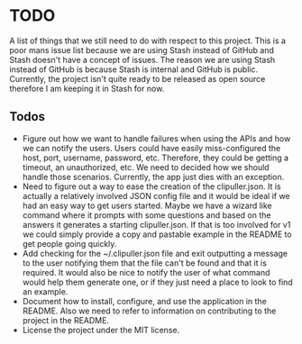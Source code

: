 # TODO

A list of things that we still need to do with respect to this project. This
is a poor mans issue list because we are using Stash instead of GitHub and
Stash doesn't have a concept of issues. The reason we are using Stash instead
of GitHub is because Stash is internal and GitHub is public. Currently, the
project isn't quite ready to be released as open source therefore I am keeping
it in Stash for now.

## Todos

- Figure out how we want to handle failures when using the APIs and how we can
  notify the users. Users could have easily miss-configured the host, port,
  username, password, etc. Therefore, they could be getting a timeout, an
  unauthorized, etc. We need to decided how we should handle those scenarios.
  Currently, the app just dies with an exception.
- Need to figure out a way to ease the creation of the clipuller.json. It is
  actually a relatively involved JSON config file and it would be ideal if we
  had an easy way to get users started. Maybe we have a wizard like command
  where it prompts with some questions and based on the answers it generates
  a starting clipuller.json. If that is too involved for v1 we could simply
  provide a copy and pastable example in the README to get people going
  quickly.
- Add checking for the ~/.clipuller.json file and exit outputting a message to
  the user notifying them that the file can't be found and that it is
  required. It would also be nice to notify the user of what command would
  help them generate one, or if they just need a place to look to find an
  example.
- Document how to install, configure, and use the application in the README.
  Also we need to refer to information on contributing to the project in the
  README.
- License the project under the MIT license.
